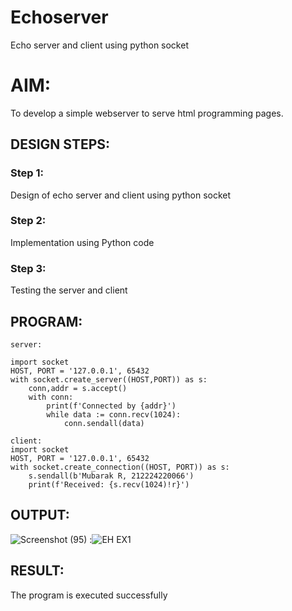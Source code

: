 # Echoserver
Echo server and client using python socket

# AIM:

To develop a simple webserver to serve html programming pages.

## DESIGN STEPS:

### Step 1:

Design of echo server and client using python socket

### Step 2:

Implementation using Python code

### Step 3:

Testing the server and client 

## PROGRAM:
```
server:

import socket
HOST, PORT = '127.0.0.1', 65432
with socket.create_server((HOST,PORT)) as s:
    conn,addr = s.accept()
    with conn:
        print(f'Connected by {addr}')
        while data := conn.recv(1024):
            conn.sendall(data)

client:
import socket
HOST, PORT = '127.0.0.1', 65432
with socket.create_connection((HOST, PORT)) as s:
    s.sendall(b'Mubarak R, 212224220066')
    print(f'Received: {s.recv(1024)!r}')
```


## OUTPUT:

 ![Screenshot (95)](https://github.com/user-attachments/assets/89cd8371-b30e-4f0c-8e7e-f2881d9be1f3)
:![EH EX1](https://github.com/user-attachments/assets/1bdfb926-1b6d-4301-ae7e-f93357ae27ad)


## RESULT:

The program is executed successfully
